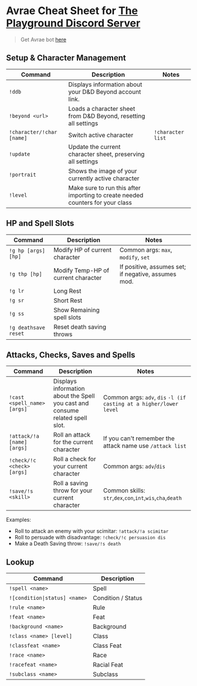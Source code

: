# Avrae Cheat Sheet for [The Playground Discord Server](go.enkiel.tv/discord)

> Get Avrae bot [here](https://avrae.io/)

## Setup & Character Management

| Command                   | Description                                                     | Notes             |
| ------------------------- | --------------------------------------------------------------- | ----------------- |
| `!ddb`                    | Displays information about your D&D Beyond account link.        |                   |
| `!beyond <url>`           | Loads a character sheet from D&D Beyond, resetting all settings |                   |
| `!character/!char [name]` | Switch active character                                         | `!character list` |
| `!update`                 | Update the current character sheet, preserving all settings     |                   |
| `!portrait`               | Shows the image of your currently active character              |                   |
| `!level`                  | Make sure to run this after importing to create needed counters for your class |        |

## HP and Spell Slots

| Command              | Description                         | Notes                                               |
| -------------------- | ----------------------------------- | --------------------------------------------------- |
| `!g hp [args] [hp]`  | Modify HP of current character      | Common args: `max`, `modify`, `set`                 |
| `!g thp [hp]`        | Modify Temp-HP of current character | If positive, assumes set; if negative, assumes mod. |
| `!g lr`              | Long Rest                           |                                                     |
| `!g sr`              | Short Rest                          |                                                     |
| `!g ss`              | Show Remaining spell slots          |                                                     |
| `!g deathsave reset` | Reset death saving throws           |                                                     |

## Attacks, Checks, Saves and Spells

| Command                     | Description                                              | Notes                                                      |
| --------------------------- | -------------------------------------------------------- | ---------------------------------------------------------- |
| `!cast <spell_name> [args]` | Displays information about the Spell you cast and consume related spell slot. | Common args: `adv`, `dis` `-l (if casting at a higher/lower level`                                 |
| `!attack/!a [name] [args]`     | Roll an attack for the current character                 | If you can't remember the attack name use `/attack list`   |
| `!check/!c <check> [args]`     | Roll a check for your current character                  | Common args: `adv`/`dis`                                   |
| `!save/!s <skill>`             | Roll a saving throw for your current character           | Common skills: `str`,`dex`,`con`,`int`,`wis`,`cha`,`death` |

Examples:

- Roll to attack an enemy with your scimitar: `!attack/!a scimitar`
- Roll to persuade with disadvantage: `!check/!c persuasion dis`
- Make a Death Saving throw: `!save/!s death`

## Lookup

| Command                       | Description        |
| ----------------------------- | ------------------ |
| `!spell <name>`               | Spell              |
| `![condition\|status] <name>` | Condition / Status |
| `!rule <name>`                | Rule               |
| `!feat <name>`                | Feat               |
| `!background <name>`          | Background         |
| `!class <name> [level]`       | Class              |
| `!classfeat <name>`           | Class Feat         |
| `!race <name>`                | Race               |
| `!racefeat <name>`            | Racial Feat        |
| `!subclass <name>`            | Subclass           |
